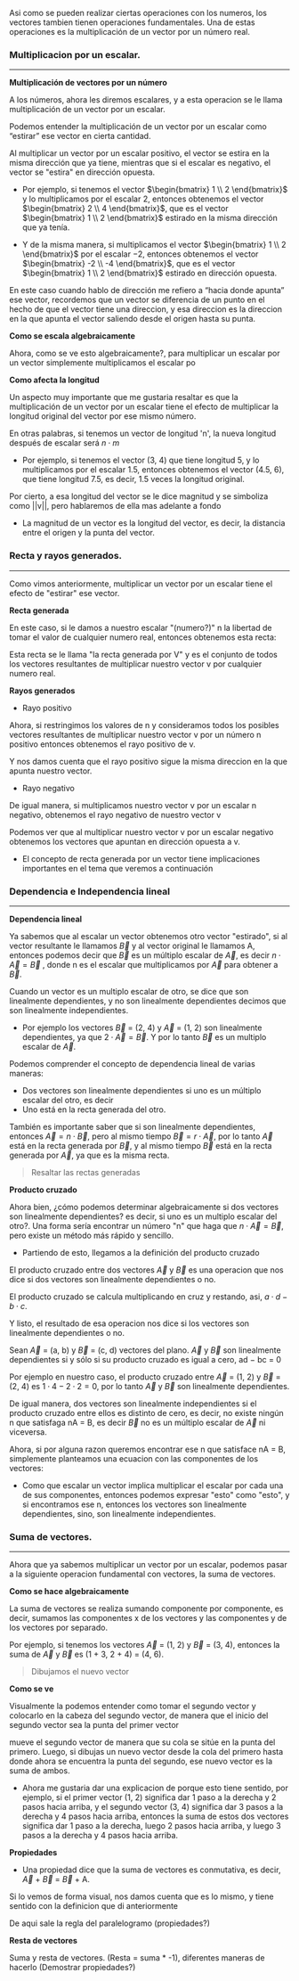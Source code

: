 Asi como se pueden realizar ciertas operaciones con los numeros, los vectores tambien tienen operaciones fundamentales. Una de estas operaciones es la multiplicación de un vector por un número real.

<!-- 
Requisitos:
- Componentes
- Direccion
- Vector: $\begin{bmatrix} 1 \\ 2 \end{bmatrix}$
-->

### Multiplicacion por un escalar.
---

**Multiplicación de vectores por un número**

A los números, ahora les diremos escalares, y a esta operacion se le llama multiplicación de un vector por un escalar.

<!-- Convertir la palabra "número" en "escalar" -->

Podemos entender la multiplicación de un vector por un escalar como “estirar” ese vector en cierta cantidad.

<!-- Convertir la palabra "escalar" en "estirar?" -->

Al multiplicar un vector por un escalar positivo, el vector se estira en la misma dirección que ya tiene, mientras que si el escalar es negativo, el vector se "estira" en dirección opuesta.

<!-- Estirar el vector de manera positiva y luego negativa -->

- Por ejemplo, si tenemos el vector $\begin{bmatrix} 1 \\ 2 \end{bmatrix}$ y lo multiplicamos por el escalar $2$, entonces obtenemos el vector $\begin{bmatrix} 2 \\ 4 \end{bmatrix}$, que es el vector $\begin{bmatrix} 1 \\ 2 \end{bmatrix}$ estirado en la misma dirección que ya tenía.

- Y de la misma manera, si multiplicamos el vector $\begin{bmatrix} 1 \\ 2 \end{bmatrix}$ por el escalar $-2$, entonces obtenemos el vector $\begin{bmatrix} -2 \\ -4 \end{bmatrix}$, que es el vector $\begin{bmatrix} 1 \\ 2 \end{bmatrix}$ estirado en dirección opuesta.

En este caso cuando hablo de dirección me refiero a “hacia donde apunta” ese vector, recordemos que un vector se diferencia de un punto en el hecho de que el vector tiene una direccion, y esa direccion es la direccion en la que apunta el vector saliendo desde el origen hasta su punta.

<!-- Mostrar un vector y su direccion -->

**Como se escala algebraicamente**

<!-- Escalamos un vector -->

Ahora, como se ve esto algebraicamente?, para multiplicar un escalar por un vector simplemente multiplicamos el escalar po

<!-- Hacemos la operacion mostrando por componentes -->

**Como afecta la longitud**

<!-- Dibujar un vector, hacer corchetes con su longitud, y poner un n con su longitud -->

Un aspecto muy importante que me gustaria resaltar es que la multiplicación de un vector por un escalar tiene el efecto de multiplicar la longitud original del vector por ese mismo número.

<!-- Escalar el vector, y mostrar la nueva longitud -->


En otras palabras, si tenemos un vector de longitud 'n', la nueva longitud después de escalar será $n \cdot m$

<!-- Animacion con el vector (3, 4) -->

- Por ejemplo, si tenemos el vector (3, 4) que tiene longitud 5, y lo multiplicamos por el escalar 1.5, entonces obtenemos el vector (4.5, 6), que tiene longitud 7.5, es decir, 1.5 veces la longitud original.


<!-- Convertir la longitud en n veces la magnitud -->

Por cierto, a esa longitud del vector se le dice magnitud y se simboliza como ||v||, pero hablaremos de ella mas adelante a fondo

- La magnitud de un vector es la longitud del vector, es decir, la distancia entre el origen y la punta del vector.

<!-- **??? Demostracion de pq afecta la magnitud!!!** -->



### Recta y rayos generados.
---

<!-- Escalamos un vector y mostramos el proceso por componentes -->

Como vimos anteriormente, multiplicar un vector por un escalar tiene el efecto de "estirar" ese vector.

**Recta generada**

<!-- n E R -->

En este caso, si le damos a nuestro escalar "(numero?)" n la libertad de tomar el valor de cualquier numero real, entonces obtenemos esta recta:

<!-- Dibujamos una recta y n recorriendo todos los reales (Puntos sobre la recta como conjunto) -->

Esta recta se le llama "la recta generada por V" y es el conjunto de todos los vectores resultantes de multiplicar nuestro vector v por cualquier numero real.

<!-- Notacion matemtica -->

**Rayos generados**

- Rayo positivo

<!-- Mostramos el rayo positivo -->

Ahora, si restringimos los valores de n y consideramos todos los posibles vectores resultantes de multiplicar nuestro vector v por un número n positivo entonces obtenemos el rayo positivo de v.

Y nos damos cuenta que el rayo positivo sigue la misma direccion en la que apunta nuestro vector.

- Rayo negativo

<!-- Mostramos el rayo negativo -->

De igual manera, si multiplicamos nuestro vector v por un escalar n negativo, obtenemos el rayo negativo de nuestro vector v

Podemos ver que al multiplicar nuestro vector v por un escalar negativo obtenemos los vectores que apuntan en dirección opuesta a v.

- El concepto de recta generada por un vector tiene implicaciones importantes en el tema que veremos a continuación


### Dependencia e Independencia lineal
---

**Dependencia lineal**

<!-- Concepto de dependencia lineal -->

Ya sabemos que al escalar un vector obtenemos otro vector "estirado", si al vector resultante le llamamos $\vec{B}$ y al vector original le llamamos A, entonces podemos decir que $\vec{B}$ es un múltiplo escalar de $\vec{A}$, es decir $n \cdot \vec{A} = \vec{B}$ , donde n es el escalar que multiplicamos por $\vec{A}$ para obtener a $\vec{B}$.

Cuando un vector es un multiplo escalar de otro, se dice que son linealmente dependientes, y no son linealmente dependientes decimos que son linealmente independientes.

<!-- Dibujar vectores (2, 4) y (1, 2) y sus etiquetas -->

- Por ejemplo los vectores $\vec{B}$ = (2, 4) y $\vec{A}$ = (1, 2) son linealmente dependientes, ya que $2 \cdot \vec{A} = \vec{B}$. Y por lo tanto $\vec{B}$ es un multiplo escalar de $\vec{A}$.

<!-- Dibujar vectores (2, 4) y (1, 2) y mostrar que $\vec{A} = 2 \cdot \vec{B}$ -->

Podemos comprender el concepto de dependencia lineal de varias maneras:
- Dos vectores son linealmente dependientes si uno es un múltiplo escalar del otro, es decir
- Uno está en la recta generada del otro.

<!-- Multiplo escalar = en la recta generada -->

También es importante saber que si son linealmente dependientes, entonces $\vec{A} = n \cdot \vec{B}$, pero al mismo tiempo $\vec{B} = r \cdot \vec{A}$, por lo tanto $\vec{A}$ está en la recta generada por $\vec{B}$, y al mismo tiempo $\vec{B}$ está en la recta generada por $\vec{A}$, ya que es la misma recta.

> Resaltar las rectas generadas


**Producto cruzado**

Ahora bien, ¿cómo podemos determinar algebraicamente si dos vectores son linealmente dependientes? es decir, si uno es un multiplo escalar del otro?.
Una forma sería encontrar un número "n" que haga que $n \cdot \vec{A} = \vec{B}$, pero existe un método más rápido y sencillo.

- Partiendo de esto, llegamos a la definición del producto cruzado

<!-- Definicion producto cruzado -->

El producto cruzado entre dos vectores $\vec{A}$ y $\vec{B}$ es una operacion que nos dice si dos vectores son linealmente dependientes o no.

<!-- Definicion producto cruzado algebraicamente, con 2 vectores $\begin{bmatrix} a \\ b \end{bmatrix} $ y $\begin{bmatrix} c \\ d \end{bmatrix}$ compontentes -->

El producto cruzado se calcula multiplicando en cruz y restando, asi, $a \cdot d - b \cdot c$.

Y listo, el resultado de esa operacion nos dice si los vectores son linealmente dependientes o no.

<!-- Dependencia lineal con el producto cruzado -->

Sean $\vec{A}$ = (a, b) y $\vec{B}$ = (c, d) vectores del plano. $\vec{A}$ y $\vec{B}$ son linealmente dependientes si y sólo si su producto cruzado es igual a cero, ad − bc = 0

<!-- Animacion producto cruzado por componentes -->

Por ejemplo en nuestro caso, el producto cruzado entre $\vec{A}$ = (1, 2) y $\vec{B}$ = (2, 4) es $1 \cdot 4 - 2 \cdot 2 = 0$, por lo tanto $\vec{A}$ y $\vec{B}$ son linealmente dependientes.

<!-- Animacion producto cruzado por componentes con numeros -->

De igual manera, dos vectores son linealmente independientes si el producto cruzado entre ellos es distinto de cero, es decir, no existe ningún n que satisfaga nA = B, es decir $\vec{B}$ no es un múltiplo escalar de $\vec{A}$ ni viceversa.

Ahora, si por alguna razon queremos encontrar ese n que satisface nA = B, simplemente planteamos una ecuacion con las componentes de los vectores:

<!-- Convertir a ecuaciones de componentes y despejar n -->

- Como que escalar un vector implica multiplicar el escalar por cada una de sus componentes, entonces podemos expresar "esto" como "esto", y si encontramos ese n, entonces los vectores son linealmente dependientes, sino, son linealmente independientes.


### Suma de vectores.
---

Ahora que ya sabemos multiplicar un vector por un escalar, podemos pasar a la siguiente operacion fundamental con vectores, la suma de vectores.

**Como se hace algebraicamente**

<!-- Suma de vectores por componentes -->

La suma de vectores se realiza sumando componente por componente, es decir, sumamos las componentes x de los vectores y las componentes y de los vectores por separado.

<!-- ejemplo con vectores (1, 2) y (3, 4) -->

Por ejemplo, si tenemos los vectores $\vec{A}$ = (1, 2) y $\vec{B}$ = (3, 4), entonces la suma de $\vec{A}$ y $\vec{B}$ es (1 + 3, 2 + 4) = (4, 6).

> Dibujamos el nuevo vector

**Como se ve**

Visualmente la podemos entender como tomar el segundo vector y colocarlo en la cabeza del segundo vector, de manera que el inicio del segundo vector sea la punta del primer vector

mueve el segundo vector de manera que su cola se sitúe en la punta del primero. Luego, si dibujas un nuevo vector desde la cola del primero hasta donde ahora se encuentra la punta del segundo, ese nuevo vector es la suma de ambos.

- Ahora me gustaria dar una explicacion de porque esto tiene sentido, por ejemplo, si el primer vector (1, 2) significa dar 1 paso a la derecha y 2 pasos hacia arriba, y el segundo vector (3, 4) significa dar 3 pasos a la derecha y 4 pasos hacia arriba, entonces la suma de estos dos vectores significa dar 1 paso a la derecha, luego 2 pasos hacia arriba, y luego 3 pasos a la derecha y 4 pasos hacia arriba.


**Propiedades**

- Una propiedad dice que la suma de vectores es conmutativa, es decir, $\vec{A}$ + $\vec{B}$ = $\vec{B}$ + A.

<!-- Dibujar vectores (1, 2) y (3, 4) y mostrar que $\vec{A}$ + $\vec{B}$ = $\vec{B}$ + A -->

Si lo vemos de forma visual, nos damos cuenta que es lo mismo, y tiene sentido con la definicion que di anteriormente

De aqui sale la regla del paralelogramo (propiedades?)

**Resta de vectores**

Suma y resta de vectores. (Resta = suma \* -1), diferentes maneras de hacerlo
(Demostrar propiedades?)

<!-- Aclarar que no todo es re técnico sino que se simplifican algunas cosas que pueden no ser del  todo “fieles” a la explicación matemática. -->
